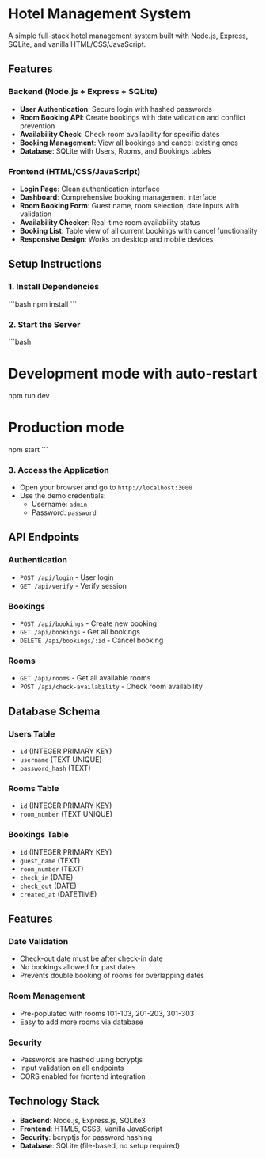 # Hotel Management System

A simple full-stack hotel management system built with Node.js, Express, SQLite, and vanilla HTML/CSS/JavaScript.

## Features

### Backend (Node.js + Express + SQLite)
- **User Authentication**: Secure login with hashed passwords
- **Room Booking API**: Create bookings with date validation and conflict prevention
- **Availability Check**: Check room availability for specific dates
- **Booking Management**: View all bookings and cancel existing ones
- **Database**: SQLite with Users, Rooms, and Bookings tables

### Frontend (HTML/CSS/JavaScript)
- **Login Page**: Clean authentication interface
- **Dashboard**: Comprehensive booking management interface
- **Room Booking Form**: Guest name, room selection, date inputs with validation
- **Availability Checker**: Real-time room availability status
- **Booking List**: Table view of all current bookings with cancel functionality
- **Responsive Design**: Works on desktop and mobile devices

## Setup Instructions

### 1. Install Dependencies
\`\`\`bash
npm install
\`\`\`

### 2. Start the Server
\`\`\`bash
# Development mode with auto-restart
npm run dev

# Production mode
npm start
\`\`\`

### 3. Access the Application
- Open your browser and go to `http://localhost:3000`
- Use the demo credentials:
  - Username: `admin`
  - Password: `password`

## API Endpoints

### Authentication
- `POST /api/login` - User login
- `GET /api/verify` - Verify session

### Bookings
- `POST /api/bookings` - Create new booking
- `GET /api/bookings` - Get all bookings
- `DELETE /api/bookings/:id` - Cancel booking

### Rooms
- `GET /api/rooms` - Get all available rooms
- `POST /api/check-availability` - Check room availability

## Database Schema

### Users Table
- `id` (INTEGER PRIMARY KEY)
- `username` (TEXT UNIQUE)
- `password_hash` (TEXT)

### Rooms Table
- `id` (INTEGER PRIMARY KEY)
- `room_number` (TEXT UNIQUE)

### Bookings Table
- `id` (INTEGER PRIMARY KEY)
- `guest_name` (TEXT)
- `room_number` (TEXT)
- `check_in` (DATE)
- `check_out` (DATE)
- `created_at` (DATETIME)

## Features

### Date Validation
- Check-out date must be after check-in date
- No bookings allowed for past dates
- Prevents double booking of rooms for overlapping dates

### Room Management
- Pre-populated with rooms 101-103, 201-203, 301-303
- Easy to add more rooms via database

### Security
- Passwords are hashed using bcryptjs
- Input validation on all endpoints
- CORS enabled for frontend integration

## Technology Stack
- **Backend**: Node.js, Express.js, SQLite3
- **Frontend**: HTML5, CSS3, Vanilla JavaScript
- **Security**: bcryptjs for password hashing
- **Database**: SQLite (file-based, no setup required)
